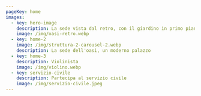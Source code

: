 ```yaml
---
pageKey: home
images:
  - key: hero-image
    description: La sede vista dal retro, con il giardino in primo piano
    image: /img/oasi-retro.webp
  - key: home-2
    image: /img/struttura-2-carousel-2.webp
    description: La sede dell'oasi, un moderno palazzo
  - key: home-3
    description: Violinista
    image: /img/violino.webp
  - key: servizio-civile
    description: Partecipa al servizio civile
    image: /img/servizio-civile.jpeg
---
```

